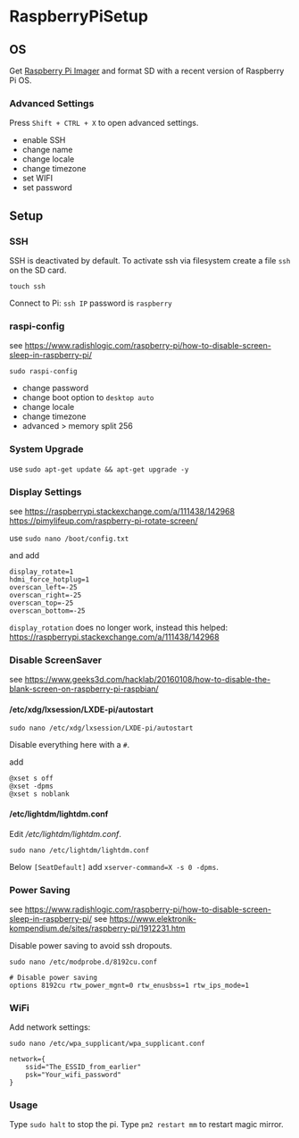 # RaspberryPiSetup

## OS

Get [Raspberry Pi Imager](https://www.raspberrypi.com/software/) and format SD with a recent version of Raspberry Pi OS.

### Advanced Settings

Press `Shift + CTRL + X` to open advanced settings.

- enable SSH
- change name
- change locale
- change timezone
- set WIFI
- set password

## Setup

### SSH

SSH is deactivated by default. To activate ssh via filesystem create a file `ssh` on the SD card.

`touch ssh`

Connect to Pi: `ssh IP` password is `raspberry`

### raspi-config

see https://www.radishlogic.com/raspberry-pi/how-to-disable-screen-sleep-in-raspberry-pi/

`sudo raspi-config`

- change password
- change boot option to `desktop auto`
- change locale
- change timezone
- advanced > memory split 256

### System Upgrade

use `sudo apt-get update && apt-get upgrade -y`

### Display Settings

see https://raspberrypi.stackexchange.com/a/111438/142968
https://pimylifeup.com/raspberry-pi-rotate-screen/

use `sudo nano /boot/config.txt` 

and add 
```
display_rotate=1
hdmi_force_hotplug=1
overscan_left=-25
overscan_right=-25
overscan_top=-25
overscan_bottom=-25
```

`display_rotation` does no longer work, instead this helped: https://raspberrypi.stackexchange.com/a/111438/142968

### Disable ScreenSaver

see https://www.geeks3d.com/hacklab/20160108/how-to-disable-the-blank-screen-on-raspberry-pi-raspbian/
 
#### /etc/xdg/lxsession/LXDE-pi/autostart

`sudo nano /etc/xdg/lxsession/LXDE-pi/autostart`

Disable everything here with a `#`.

add
```
@xset s off
@xset -dpms
@xset s noblank
```

#### /etc/lightdm/lightdm.conf

Edit _/etc/lightdm/lightdm.conf_.

`sudo nano /etc/lightdm/lightdm.conf`

Below `[SeatDefault]` add `xserver-command=X -s 0 -dpms`.

### Power Saving

see https://www.radishlogic.com/raspberry-pi/how-to-disable-screen-sleep-in-raspberry-pi/
see https://www.elektronik-kompendium.de/sites/raspberry-pi/1912231.htm

Disable power saving to avoid ssh dropouts.

`sudo nano /etc/modprobe.d/8192cu.conf`

```
# Disable power saving 
options 8192cu rtw_power_mgnt=0 rtw_enusbss=1 rtw_ips_mode=1
```

### WiFi

Add network settings: 

`sudo nano /etc/wpa_supplicant/wpa_supplicant.conf`

```shell
network={
    ssid="The_ESSID_from_earlier"
    psk="Your_wifi_password"
}
```

### Usage

Type `sudo halt` to stop the pi.
Type `pm2 restart mm` to restart magic mirror.
